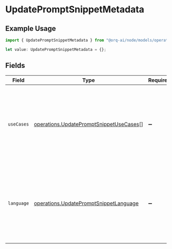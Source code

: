 # UpdatePromptSnippetMetadata

## Example Usage

```typescript
import { UpdatePromptSnippetMetadata } from "@orq-ai/node/models/operations";

let value: UpdatePromptSnippetMetadata = {};
```

## Fields

| Field                                                                                                                     | Type                                                                                                                      | Required                                                                                                                  | Description                                                                                                               |
| ------------------------------------------------------------------------------------------------------------------------- | ------------------------------------------------------------------------------------------------------------------------- | ------------------------------------------------------------------------------------------------------------------------- | ------------------------------------------------------------------------------------------------------------------------- |
| `useCases`                                                                                                                | [operations.UpdatePromptSnippetUseCases](../../models/operations/updatepromptsnippetusecases.md)[]                        | :heavy_minus_sign:                                                                                                        | A list of use cases that the prompt is meant to be used for. Use this field to categorize the prompt for your own purpose |
| `language`                                                                                                                | [operations.UpdatePromptSnippetLanguage](../../models/operations/updatepromptsnippetlanguage.md)                          | :heavy_minus_sign:                                                                                                        | The language that the prompt is written in. Use this field to categorize the prompt for your own purpose                  |